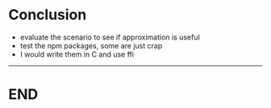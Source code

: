 # Conclusion

* evaluate the scenario to see if approximation is useful<!-- .element: class="fragment" -->
* test the npm packages, some are just crap <!-- .element: class="fragment" -->
 * I would write them in C and use ffi<!-- .element: class="fragment" -->

----

# END